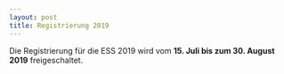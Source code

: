 ```yaml
---
layout: post
title: Registrierung 2019
---
```


Die Registrierung für die ESS 2019 wird vom **15. Juli bis zum 30. August 
2019** freigeschaltet.
